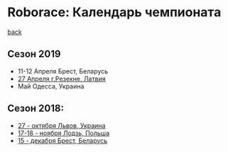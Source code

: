 # Roborace: Календарь чемпионата
[back](./)

## Сезон 2019

* 11-12 Апреля Брест, Беларусь
* [27 Апреля г.Резекне, Латвия](http://latvianroboticchampionship.lv/latvianroboticchampionship/)
* Май Одесса, Украина


## Сезон 2018:

* [27 - октября Львов, Украина](http://lp.edu.ua/robocup)
* [17-18 - ноября Лодзь, Польша](http://skaner.p.lodz.pl/sumochallenge/)
* [15 - декабря Брест, Беларусь](http://smartrobofest.by/)
